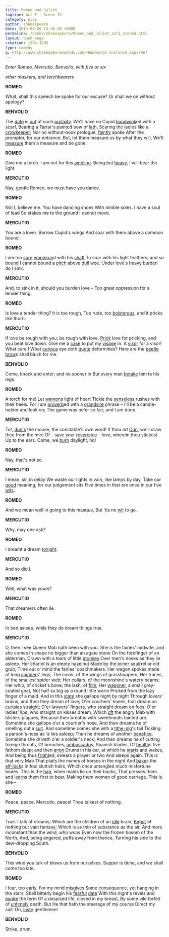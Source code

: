 ```yaml
---
title: Romeo and Juliet
tagline: Act I - Scene IV
category: play
author: shakespeare
date: 2014-05-26 13:46:38 +0800
permalink: /books/shakespeare/Romeo_and_Juliet_act1_scene4.html
layout: book_page
creation: 1594-1595
type: comedy
q: http://www.shakespeareswords.com/Headwords-Instance.aspx?Ref
---
```


_Enter Romeo, Mercutio, Benvolio, with five or six_

_other maskers, and torchbearers_

**ROMEO**

What, shall this speech be spoke for our excuse?
Or shall we on without apology?



**BENVOLIO**

The [date][1] is [out][2] of such [prolixity][3].
We'll have no Cupid [hoodwink][4]ed with a scarf,
Bearing a Tartar's painted bow of [lath][5],
Scaring the ladies like a [crowkeeper][6];
Nor no without-book prologue, [faintly][7] spoke
After the prompter, for our entrance.
But, let them measure us by what they will,
We'll [measure][9] them a measure and be gone.

[1]: {{page.q}}=9304 "date (n.) 2: time, season, fashion"
[2]: {{page.q}}=12011 "out (adv.) 10: out-of-date, not in vogue [for]"
[3]: {{page.q}}=13392 "prolixity (n.): long-windedness, tedious exposition"
[4]: {{page.q}}=18646 "hoodwink (v.) 1: blindfold, cover one's eyes"
[5]: {{page.q}}=19287 "lath (n.) 1: thin wood"
[6]: {{page.q}}=3772 "crowkeeper, crow-keeper (n.): scarecrow, farmer's boy, person who keeps crows away"
[7]: {{page.q}}=20018 "faintly (adv.) 3: weakly, feebly, faintheartedly"
[8]: {{page.q}}=11029 "measure (n.) 8: slow stately dance, graceful movement"
[9]: {{page.q}}=11102 "measure (v.) 2: apportion, dispense, give out"


**ROMEO**

Give me a torch. I am not for this [ambling][10].
Being but [heavy][11], I will bear the light.

[10]: {{page.q}}=891 "ambling (n.): affected way of walking, tripping along"
[11]: {{page.q}}=18220 "heavy (adj.) 1: sorrowful, sad, gloomy"


**MERCUTIO**

Nay, [gentle][12] Romeo, we must have you dance.

[12]: {{page.q}}=17495 "gentle (adj.) 1: well-born, honourable, noble"


**ROMEO**

Not I, believe me. You have dancing shoes
With nimble soles. I have a soul of lead
So stakes me to the ground I cannot move.



**MERCUTIO**

You are a lover. Borrow Cupid's wings
And soar with them above a common bound.



**ROMEO**

I am too [sore][15] [empierce][13]d with his [shaft][14]
To soar with his light feathers; and so bound
I cannot bound a [pitch][17] above [dull][16] woe.
Under love's heavy burden do I sink.

[13]: {{page.q}}=10221 "empierce (v.): pierce through, transfix, impale"
[14]: {{page.q}}=14661 "shaft (n.): [long and slender] arrow"
[15]: {{page.q}}=14925 "sore (adv.) 1: seriously, greatly, very much"
[16]: {{page.q}}=8928 "dull (adj.) 3: gloomy, melancholic, sullen"
[17]: {{page.q}}=13103 "pitch (n.) 1: height [to which a bird of prey soars before swooping]"


**MERCUTIO**

And, to sink in it, should you burden love –
Too great oppression for a tender thing.



**ROMEO**

Is love a tender thing? It is too rough,
Too rude, too [boisterous][18], and it pricks like thorn.

[18]: {{page.q}}=2412 "boisterous (adj.) 4: painful, hurtful, rough on the feelings"


**MERCUTIO**

If love be rough with you, be rough with love.
[Prick][19] love for pricking, and you beat love down.
Give me a [case][20] to put my [visage][21] in.
A [visor][22] for a visor! What care I
What [curious][23] eye doth [quote][24] deformities?
Here are the [beetle][25] [brow][26]s shall blush for me.

[19]: {{page.q}}=13424 "prick (v.) 4: torment, vex, grieve"
[20]: {{page.q}}=4243 "case (n.) 8: mask, disguise, covering"
[21]: {{page.q}}=7226 "visage (n.) 1: face, countenance"
[22]: {{page.q}}=7384 "visor (n.): mask"
[23]: {{page.q}}=3620 "curious (adj.) 4: careful, fastidious, attentive"
[24]: {{page.q}}=13749 "quote (v.) 1: closely observe, note, examine"
[25]: {{page.q}}=1756 "beetle (adj.): overhanging, prominent, bushy"
[26]: {{page.q}}=1915 "brow (n.) 3: eyebrow"


**BENVOLIO**

Come, knock and enter; and no sooner in
But every man [betake][27] him to his legs.

[27]: {{page.q}}=1713 "betake (v.) 2: resort, have recourse, commit oneself"


**ROMEO**

A torch for me! Let [wanton][28]s light of heart
Tickle the [senseless][29] rushes with their heels.
For I am [proverb][31]ed with a [grandsire][30] phrase –
I'll be a candle-holder and look on;
The game was ne'er so fair, and I am done.

[28]: {{page.q}}=7648 "wanton (n.) 1: libertine, seducer"
[29]: {{page.q}}=13958 "senseless (adj.) 1: lacking human sensation, incapable of feeling"
[30]: {{page.q}}=18044 "grandsire (adj.): long-established, old-fashioned"
[31]: {{page.q}}=13425 "proverb (v.): provide with worldly wisdom [by]"


**MERCUTIO**

Tut, [dun's][32] the mouse, the constable's own word!
If thou art [Dun][33], we'll draw thee from the mire
Of – save your [reverence][34] – love, wherein thou stickest
Up to the ears. Come, we [burn][35] daylight, ho!

[32]: {{page.q}}=9305 "dun's the mouse: [proverbial] keep quiet, be still"
[33]: {{page.q}}=9600 "Dun (n.): horse's name [involving the lifting of a log ‘horse’ in a Christmas game called ‘drawing dun out of the mire’]"
[34]: {{page.q}}=14428 "sir-reverence (n.): save your reverence"
[35]: {{page.q}}=2023 "burn (v.) 4: waste, fritter away"


**ROMEO**

Nay, that's not so.



**MERCUTIO**

I mean, sir, in delay
We waste our lights in vain, like lamps by day.
Take our [good][36] meaning, for our judgement sits
Five times in that ere once in our five [wits][37].

[36]: {{page.q}}=18045 "good (adj.) 8: intended, right, proper"
[37]: {{page.q}}=8049 "wits, also five wits: faculties of the mind (common wit, imagination, fantasy, estimation, memory) or body (the five senses)"


**ROMEO**

And we mean well in going to this masque,
But 'tis no [wit][38] to go.

[38]: {{page.q}}=7583 "wit (n.) 1: intelligence, wisdom, good sense, mental ability"


**MERCUTIO**

Why, may one ask?



**ROMEO**

I dreamt a dream [tonight][39].

[39]: {{page.q}}=5571 "tonight (adv.): last night, this past night"


**MERCUTIO**

And so did I.



**ROMEO**

Well, what was yours?



**MERCUTIO**

That dreamers often lie.



**ROMEO**

In bed asleep, while they do dream things true.



**MERCUTIO**

O, then I see Queen Mab hath been with you.
She is the fairies' midwife, and she comes
In shape no bigger than an agate stone
On the forefinger of an alderman,
Drawn with a team of little [atomies][40]
Over men's noses as they lie asleep.
Her chariot is an empty hazelnut
Made by the joiner squirrel or old grub,
Time out o' mind the fairies' coachmakers.
Her wagon spokes made of long [spinner][41]s' legs;
The cover, of the wings of grasshoppers;
Her traces, of the smallest spider web;
Her collars, of the moonshine's watery beams;
Her whip, of cricket's bone; the lash, of [film][42];
Her [wagoner][43], a small grey-coated gnat,
Not half so big as a round little worm
Pricked from the lazy finger of a maid.
And in this [state][44] she gallops night by night
Through lovers' brains, and then they dream of love;
O'er courtiers' knees, that dream on [curtsies][45] [straight][46];
O'er lawyers' fingers, who straight dream on fees;
O'er ladies' lips, who straight on kisses dream,
Which [oft][47] the angry Mab with blisters plagues,
Because their breaths with sweetmeats tainted are.
Sometime she gallops o'er a courtier's nose,
And then dreams he of smelling out a [suit][48].
And sometime comes she with a [tithe-pig][49]'s tail
Tickling a parson's nose as 'a lies asleep;
Then he dreams of another [benefice][50].
Sometime she driveth o'er a soldier's neck;
And then dreams he of cutting foreign throats,
Of breaches, [ambuscado][51]s, Spanish blades,
Of [health][53]s five fathom deep; and then [anon][52]
Drums in his ear, at which he [start][54]s and wakes,
And being thus [fright][55]ed, swears a prayer or two
And sleeps again. This is that very Mab
That plaits the manes of horses in the night
And [bake][56]s the [elf-lock][57]s in foul sluttish hairs,
Which once untangled much misfortune bodes.
This is the [hag][58], when maids lie on their backs,
That presses them and [learn][59]s them first to bear,
Making them women of good carriage.
This is she –

[40]: {{page.q}}=1273 "atomy (n.) 2: mite, tiny being"
[41]: {{page.q}}=15974 "spinner (n.): spider, cranefly, daddy-longlegs"
[42]: {{page.q}}=20595 "film (n.): gossamer, fine thread"
[43]: {{page.q}}=5802 "waggoner, wagoner (n.): driver, charioteer"
[44]: {{page.q}}=14626 "state (n.) 4: splendour, magnificence, stateliness, dignity"
[45]: {{page.q}}=3767 "courtesy, cur'sy, curtsy (n.) 2: curtsy, bow, gesture of respect"
[46]: {{page.q}}=14086 "straight (adv.): straightaway, immediately, at once"
[47]: {{page.q}}=11606 "oft (adv.): often"
[48]: {{page.q}}=14102 "suit (n.) 1: formal request, entreaty, petition"
[49]: {{page.q}}=6425 "tithe-pig (n.): pig given as part of a tithe"
[50]: {{page.q}}=1739 "benefice (n.): ecclesiastical living, church appointment"
[51]: {{page.q}}=883 "ambuscado (n.): ambush, ambuscade"
[52]: {{page.q}}=30 "anon (adv.) 1: soon, shortly, presently"
[53]: {{page.q}}=18554 "health (n.) 1: toast, salutation in drink"
[54]: {{page.q}}=15753 "start (v.) 1: jump, recoil, flinch"
[55]: {{page.q}}=19973 "fright (v.), past form frighted: frighten, scare, terrify"
[56]: {{page.q}}=1335 "bake (v.): harden, make solid"
[57]: {{page.q}}=10222 "elf-lock (n.): hair treated by elves; matted locks"
[58]: {{page.q}}=18708 "hag (n.) 2: malicious sprite, wicked fairy"
[59]: {{page.q}}=19111 "learn (v.) 1: teach, instruct [not a regional dialect usage as in modern English]"


**ROMEO**

Peace, peace, Mercutio, peace!
Thou talkest of nothing.



**MERCUTIO**

True. I talk of dreams;
Which are the children of an [idle][60] brain,
[Begot][61] of nothing but vain fantasy;
Which is as thin of substance as the air,
And more inconstant than the wind, who woos
Even now the frozen bosom of the North,
And, being angered, puffs away from thence,
Turning his side to the dew-dropping South.

[60]: {{page.q}}=5296 "idle (adj.) 4: foolish, superstitious, fanciful"
[61]: {{page.q}}=1602 "beget (v.), past form begot 2: produce, engender, give rise to"


**BENVOLIO**

This wind you talk of blows us from ourselves.
Supper is done, and we shall come too late.



**ROMEO**

I fear, too early. For my mind [misgive][62]s
Some consequence, yet hanging in the stars,
Shall bitterly begin his [fearful][64] [date][63]
With this night's revels and [expire][65] the term
Of a despised life, closed in my breast,
By some vile forfeit of [untimely][66] death.
But He that hath the steerage of my course
Direct my sail! On, [lusty][67] gentlemen!

[62]: {{page.q}}=20994 "misgive (v.) 3: be uneasy about, feel apprehension about"
[63]: {{page.q}}=8807 "date (n.) 1: duration, period of existence"
[64]: {{page.q}}=19970 "fearful (adj.) 1: timid, timorous, frightened, full of fear"
[65]: {{page.q}}=10223 "expire (v.): end, conclude, terminate"
[66]: {{page.q}}=6719 "untimely (adv.) 1: prematurely, too soon, before due time"
[67]: {{page.q}}=19182 "lusty (adj.) 2: merry, cheerful, lively"


**BENVOLIO**

Strike, drum.



